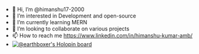 - 👋 Hi, I’m @himanshu17-2000
- 👀 I’m interested in Development and open-source
- 🌱 I’m currently learning MERN 
- 💞️ I’m looking to collaborate on various projects 
- 📫 How to reach me https://www.linkedin.com/in/himanshu-kumar-amb/
- [![@earthboxer's Holopin board](https://holopin.me/earthboxer)](https://holopin.io/@earthboxer)


<!---
himanshu17-2000/himanshu17-2000 is a ✨ special ✨ repository because its `README.md` (this file) appears on your GitHub profile.
You can click the Preview link to take a look at your changes.
--->
